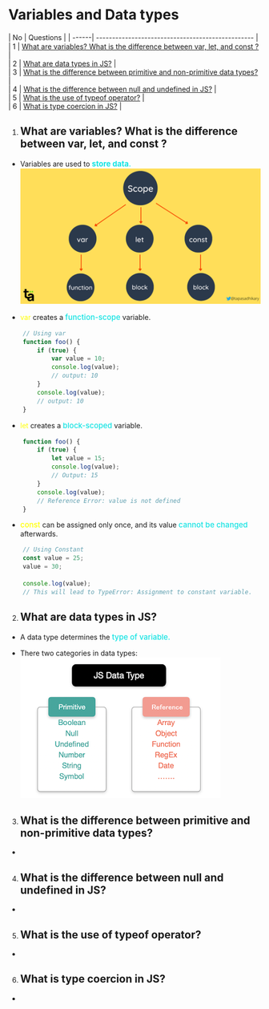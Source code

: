 # Variables and Data types
<span style="color:#13E3E3; font-weight:500;font-size:15px"></span>
| No    | Questions                          |
| ------| ------------------------------------------------- |
| 1     | [What are variables? What is the difference between var, let, and const ?](#what-are-variables-what-is-the-difference-between-var-let-and-const) |                     
| 2     | [What are data types in JS?](#what-are-data-types-in-js) |                     
| 3     | [What is the difference between primitive and non-primitive data types?](#what-is-the-difference-between-primitive-and-non-primitive-data-types) |                     
| 4     | [What is the difference between null and undefined in JS?](#what-is-the-difference-between-null-and-undefined-in-js) |                     
| 5     | [What is the use of typeof operator?](#what-is-the-use-of-typeof-operator) |                     
| 6     | [What is type coercion in JS?](#what-is-type-coercion-in-js) |                     



1. ## What are variables? What is the difference between var, let, and const ?
- Variables are used to <span style="color:#13E3E3; font-weight:500;font-size:15px">**store data**.</span>
![ScopeImage](/Image/28.png)

-  <span style="color:yellow">var</span> creates a <span style="color:#13E3E3; font-weight:500;font-size:15px">function-scope</span> variable.
```javascript
    // Using var
    function foo() {
        if (true) {
            var value = 10;
            console.log(value);
            // output: 10
        }
        console.log(value);
        // output: 10
    }
```

- <span style="color:yellow">let</span> creates a <span style="color:#13E3E3; font-weight:500;font-size:15px">block-scoped</span> variable.
```javascript
    function foo() {
        if (true) {
            let value = 15;
            console.log(value);
            // Output: 15
        }
        console.log(value);
        // Reference Error: value is not defined
    }

```

- <span style="color:yellow; font-weight:500;font-size:15px">const</span> can be assigned only once, and its value <span style="color:#13E3E3; font-weight:500;font-size:15px">cannot be changed</span> afterwards.

```javascript
    // Using Constant
    const value = 25;
    value = 30;

    console.log(value);
    // This will lead to TypeError: Assignment to constant variable.
```


2. ## What are data types in JS?
- A data type determines the <span style="color:#13E3E3; font-weight:500;font-size:15px">type of variable.</span>

- There two categories in data types:
![DataTypes](/Image/668dfc002312ab58e0d1cb15e0b98a5e.png)


3. ## What is the difference between primitive and non-primitive data types?
-  



4. ##  What is the difference between null and undefined in JS?
- 

5. ## What is the use of typeof operator?
- 

6. ## What is type coercion in JS?
- 

